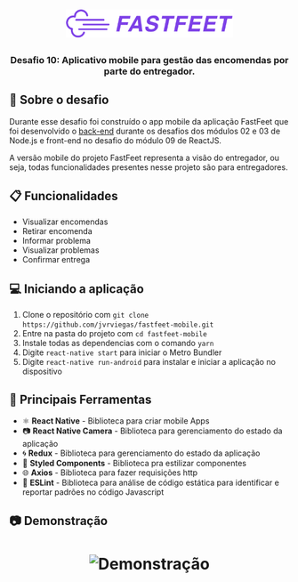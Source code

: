 <h1 align="center">
  <img alt="Fastfeet" title="Fastfeet" src=".github/logo.png" width="300px" />
</h1>

<h3 align="center">
  Desafio 10: Aplicativo mobile para gestão das encomendas por parte do entregador.
</h3>

## :rocket: Sobre o desafio

Durante esse desafio foi construído o app mobile da aplicação FastFeet que foi desenvolvido o [back-end](https://github.com/jvrviegas/fastfeet-api) durante os desafios dos módulos 02 e 03 de Node.js e front-end no desafio do módulo 09 de ReactJS.

A versão mobile do projeto FastFeet representa a visão do entregador, ou seja, todas funcionalidades presentes nesse projeto são para entregadores.

## :clipboard: Funcionalidades

- Visualizar encomendas
- Retirar encomenda
- Informar problema
- Visualizar problemas
- Confirmar entrega

## :computer: Iniciando a aplicação

1. Clone o repositório com `git clone https://github.com/jvrviegas/fastfeet-mobile.git`
2. Entre na pasta do projeto com `cd fastfeet-mobile`
3. Instale todas as dependencias com o comando `yarn`
4. Digite `react-native start` para iniciar o Metro Bundler
5. Digite `react-native run-android` para instalar e iniciar a aplicação no dispositivo

## :hammer: Principais Ferramentas

- ⚛️ **React Native** - Biblioteca para criar mobile Apps
- :camera: **React Native Camera** - Biblioteca para gerenciamento do estado da aplicação
- :cyclone: **Redux** - Biblioteca para gerenciamento do estado da aplicação
- :nail_care: **Styled Components** - Biblioteca pra estilizar componentes
- :globe_with_meridians: **Axios** - Biblioteca para fazer requisições http
- 📄 **ESLint** - Biblioteca para análise de código estática para identificar e reportar padrões no código Javascript

## :camera: Demonstração
<h1 align="center">
  <img alt="Demonstração" src=""
 />
</h1>

